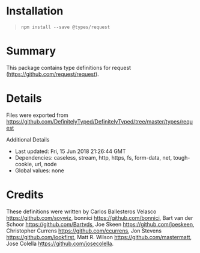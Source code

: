 # Installation
> `npm install --save @types/request`

# Summary
This package contains type definitions for request (https://github.com/request/request).

# Details
Files were exported from https://github.com/DefinitelyTyped/DefinitelyTyped/tree/master/types/request

Additional Details
 * Last updated: Fri, 15 Jun 2018 21:26:44 GMT
 * Dependencies: caseless, stream, http, https, fs, form-data, net, tough-cookie, url, node
 * Global values: none

# Credits
These definitions were written by Carlos Ballesteros Velasco <https://github.com/soywiz>, bonnici <https://github.com/bonnici>, Bart van der Schoor <https://github.com/Bartvds>, Joe Skeen <https://github.com/joeskeen>, Christopher Currens <https://github.com/ccurrens>, Jon Stevens <https://github.com/lookfirst>, Matt R. Wilson <https://github.com/mastermatt>, Jose Colella <https://github.com/josecolella>.
